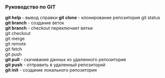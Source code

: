 ### Руководство по GIT
**git help** - вывод справки
**git clone** - клонирование репозитория 
git status  
**git branch** - создание веток  
**git branch** - checkout переключает ветки  
git checkout  
git merge  
git remote  
git fetch  
git push  
**git pull** - скачивание данных из удаленного репозитория  
**git push** - отправить в удаленный репозиторий  
**git init** - создание локального репозитория 

